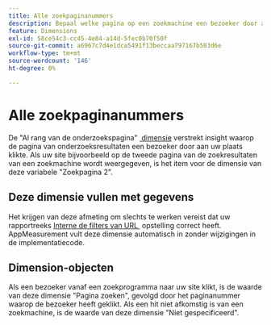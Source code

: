 ```yaml
---
title: Alle zoekpaginanummers
description: Bepaal welke pagina op een zoekmachine een bezoeker door aan uw site heeft geklikt.
feature: Dimensions
exl-id: 58ce54c3-cc45-4e84-a14d-5fec0b70f50f
source-git-commit: a6967c7d4e1dca5491f13beccaa797167b503d6e
workflow-type: tm+mt
source-wordcount: '146'
ht-degree: 0%

---
```


# Alle zoekpaginanummers

De &quot;Al rang van de onderzoekspagina&quot; [&#x200B; dimensie &#x200B;](overview.md) verstrekt insight waarop de pagina van onderzoeksresultaten een bezoeker door aan uw plaats klikte. Als uw site bijvoorbeeld op de tweede pagina van de zoekresultaten van een zoekmachine wordt weergegeven, is het item voor de dimensie van deze variabele &quot;Zoekpagina 2&quot;.

## Deze dimensie vullen met gegevens

Het krijgen van deze afmeting om slechts te werken vereist dat uw rapportreeks [&#x200B; Interne de filters van URL &#x200B;](/help/admin/tools/manage-rs/edit-settings/general/internal-url-filter-admin.md) opstelling correct heeft. AppMeasurement vult deze dimensie automatisch in zonder wijzigingen in de implementatiecode.

## Dimension-objecten

Als een bezoeker vanaf een zoekprogramma naar uw site klikt, is de waarde van deze dimensie &quot;Pagina zoeken&quot;, gevolgd door het paginanummer waarop de bezoeker heeft geklikt. Als een hit niet afkomstig is van een zoekmachine, is de waarde van deze dimensie &quot;Niet gespecificeerd&quot;.
